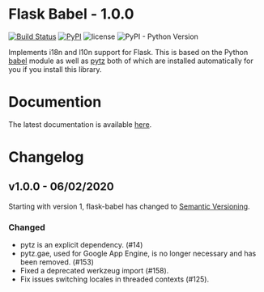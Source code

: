 # Flask Babel - 1.0.0

[![Build Status](https://travis-ci.org/python-babel/flask-babel.svg?branch=master)](https://travis-ci.org/python-babel/flask-babel)
[![PyPI](https://img.shields.io/pypi/v/flask-babel.svg?maxAge=2592000)](https://pypi.python.org/pypi/Flask-Babel)
![license](https://img.shields.io/github/license/python-babel/flask-babel.svg?maxAge=2592000)
![PyPI - Python Version](https://img.shields.io/pypi/pyversions/flask-babel.svg)

Implements i18n and l10n support for Flask.  This is based on the Python
[babel][] module as well as [pytz][] both of which are installed automatically
for you if you install this library.

# Documention

The latest documentation is available [here][docs].

# Changelog

## v1.0.0 - 06/02/2020

Starting with version 1, flask-babel has changed to
[Semantic Versioning][semver].

### Changed

- pytz is an explicit dependency. (#14)
- pytz.gae, used for Google App Engine, is no longer necessary and has been
  removed. (#153)
- Fixed a deprecated werkzeug import (#158).
- Fix issues switching locales in threaded contexts (#125).

[babel]: https://github.com/python-babel/babel
[pytz]: https://pypi.python.org/pypi/pytz/
[docs]: https://pythonhosted.org/Flask-Babel/
[semver]: https://semver.org/
